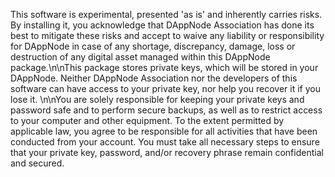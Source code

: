 This software is experimental, presented 'as is' and inherently carries risks. By installing it, you acknowledge that DAppNode Association has done its best to mitigate these risks and accept to waive any liability or responsibility for DAppNode in case of any shortage, discrepancy, damage, loss or destruction of any digital asset managed within this DAppNode package.\n\nThis package stores private keys, which will be stored in your DAppNode. Neither DAppNode Association nor the developers of this software can have access to your private key, nor help you recover it if you lose it. \n\nYou are solely responsible for keeping your private keys and password safe and to perform secure backups, as well as to restrict access to your computer and other equipment. To the extent permitted by applicable law, you agree to be responsible for all activities that have been conducted from your account. You must take all necessary steps to ensure that your private key, password, and/or recovery phrase remain confidential and secured.
